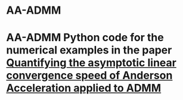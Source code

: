 # AA-ADMM
# AA-ADMM Python code for the numerical examples in the paper  [Quantifying the asymptotic linear convergence speed of Anderson Acceleration applied to ADMM](https://arxiv.org/abs/2007.02916)
